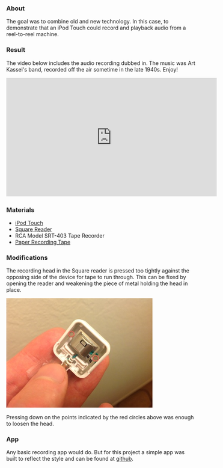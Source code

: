 ### About

The goal was to combine old and new technology. In this case, to demonstrate
that an iPod Touch could record and playback audio from a reel-to-reel machine.

### Result

The video below includes the audio recording dubbed in. The music was Art
Kassel's band, recorded off the air sometime in the late 1940s. Enjoy!

<iframe width="560" height="315" src="http://www.youtube.com/embed/9QmCfwyA2wc"
frameborder="0" allowfullscreen></iframe>

### Materials

* [iPod Touch](http://www.apple.com/ipodtouch/)
* [Square Reader](http://squareup.com/)
* RCA Model SRT-403 Tape Recorder
* [Paper Recording Tape](http://www.otrannex.com/papertapes/)

### Modifications

The recording head in the Square reader is pressed too tightly against the
opposing side of the device for tape to run through. This can be fixed by
opening the reader and weakening the piece of metal holding the head in place.

[![modified square reader](reader_small.jpg)](reader_big.jpg)

Pressing down on the points indicated by the red circles above was enough to
loosen the head.

### App

Any basic recording app would do. But for this project a simple app was built
to reflect the style and can be found at
[github](https://github.com/evanlong/ReelToReelTouch).

